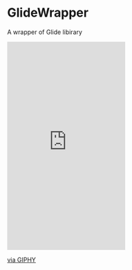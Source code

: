 # GlideWrapper
 A wrapper of Glide libirary
<iframe src="https://giphy.com/embed/K4qzX6K3UBD3Fc4zPO" width="273" height="480" frameBorder="0" class="giphy-embed" allowFullScreen></iframe><p><a href="https://giphy.com/gifs/K4qzX6K3UBD3Fc4zPO">via GIPHY</a></p>
